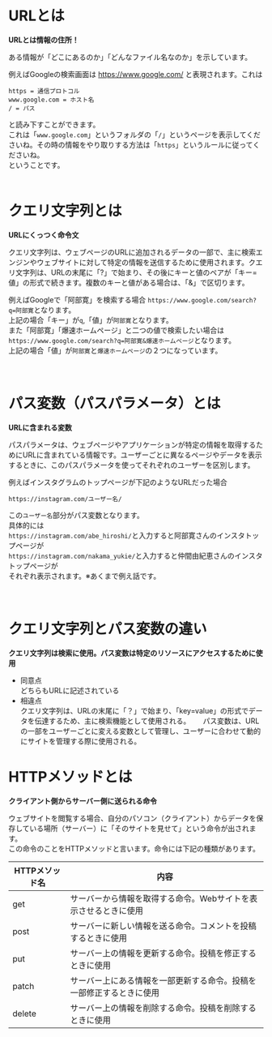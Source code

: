 # URLとは
**URLとは情報の住所！**<br>

ある情報が「どこにあるのか」「どんなファイル名なのか」を示しています。<br>

例えばGoogleの検索画面は
https://www.google.com/
と表現されます。これは<br>
```
https = 通信プロトコル
www.google.com = ホスト名
/ = パス
```
と読み下すことができます。<br>
これは「`www.google.com`」というフォルダの「`/`」というページを表示してくださいね。その時の情報をやり取りする方法は「`https`」というルールに従ってくださいね。<br>
ということです。<br>
　　
　　
# クエリ文字列とは
**URLにくっつく命令文**<br>

クエリ文字列は、ウェブページのURLに追加されるデータの一部で、主に検索エンジンやウェブサイトに対して特定の情報を送信するために使用されます。クエリ文字列は、URLの末尾に「?」で始まり、その後にキーと値のペアが「キー=値」の形式で続きます。複数のキーと値がある場合は、「&」で区切ります。<br>

例えばGoogleで「阿部寛」を検索する場合
`https://www.google.com/search?q=阿部寛`となります。<br>
上記の場合「キー」が`q`,「値」が`阿部寛`となります。<br>
また「阿部寛」「爆速ホームページ」と二つの値で検索したい場合は
`https://www.google.com/search?q=阿部寛&爆速ホームページ`となります。<br>
上記の場合「値」が`阿部寛`と`爆速ホームページ`の２つになっています。　　
　　
  
　　
# パス変数（パスパラメータ）とは
**URLに含まれる変数**<br>

パスパラメータは、ウェブページやアプリケーションが特定の情報を取得するためにURLに含まれている情報です。ユーザーごとに異なるページやデータを表示するときに、このパスパラメータを使ってそれぞれのユーザーを区別します。<br> 

例えばインスタグラムのトップページが下記のようなURLだった場合<br>
```
https://instagram.com/ユーザー名/
```
この`ユーザー名`部分がパス変数となります。<br>
具体的には<br>
`https://instagram.com/abe_hiroshi/`と入力すると阿部寛さんのインスタトップページが<br>
`https://instagram.com/nakama_yukie/`と入力すると仲間由紀恵さんのインスタトップページが<br>
それぞれ表示されます。※あくまで例え話です。
　　
  
　　
# クエリ文字列とパス変数の違い
**クエリ文字列は検索に使用。パス変数は特定のリソースにアクセスするために使用**<br>
- 同意点<br>
どちらもURLに記述されている  
- 相違点<br>
クエリ文字列は、URLの末尾に「？」で始まり、「key=value」の形式でデータを伝達するため、主に検索機能として使用される。　　
パス変数は、URLの一部をユーザーごとに変える変数として管理し、ユーザーに合わせて動的にサイトを管理する際に使用される。
　　
　　
# HTTPメソッドとは
**クライアント側からサーバー側に送られる命令**　　

ウェブサイトを閲覧する場合、自分のパソコン（クライアント）からデータを保存している場所（サーバー）に「そのサイトを見せて」という命令が出されます。  
この命令のことをHTTPメソッドと言います。命令には下記の種類があります。

| HTTPメソッド名 | 内容 |
|---|---|
|get| サーバーから情報を取得する命令。Webサイトを表示させるときに使用 |
|post| サーバーに新しい情報を送る命令。コメントを投稿するときに使用 |
|put| サーバー上の情報を更新する命令。投稿を修正するときに使用 |
|patch|  サーバー上にある情報を一部更新する命令。投稿を一部修正するときに使用|
|delete| サーバー上の情報を削除する命令。投稿を削除するときに使用 |
